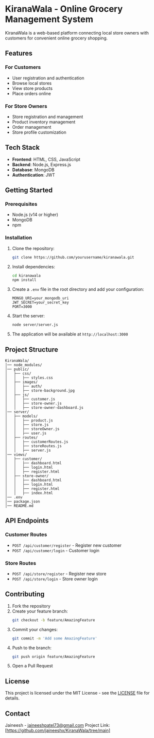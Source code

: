 # KiranaWala - Online Grocery Management System

KiranaWala is a web-based platform connecting local store owners with customers for convenient online grocery shopping.

## Features

### For Customers
- User registration and authentication
- Browse local stores
- View store products
- Place orders online

### For Store Owners
- Store registration and management
- Product inventory management
- Order management
- Store profile customization

## Tech Stack
- **Frontend**: HTML, CSS, JavaScript
- **Backend**: Node.js, Express.js
- **Database**: MongoDB
- **Authentication**: JWT

## Getting Started

### Prerequisites
- Node.js (v14 or higher)
- MongoDB
- npm

### Installation

1. Clone the repository:
   ```bash
   git clone https://github.com/yourusername/kiranawala.git
   ```
2. Install dependencies:
   ```bash
   cd kiranawala
   npm install
   ```
3. Create a `.env` file in the root directory and add your configuration:
   ```env
   MONGO_URI=your_mongodb_uri
   JWT_SECRET=your_secret_key
   PORT=3000
   ```
4. Start the server:
   ```bash
   node server/server.js
   ```
5. The application will be available at `http://localhost:3000`

## Project Structure
```
KiranaWala/
│── node_modules/
│── public/
│   ├── css/
│   │   ├── styles.css
│   ├── images/
│   │   ├── auth/
│   │   ├── store-background.jpg
│   ├── js/
│   │   ├── customer.js
│   │   ├── store-owner.js
│   │   ├── store-owner-dashboard.js
│── server/
│   ├── models/
│   │   ├── product.js
│   │   ├── store.js
│   │   ├── storeOwner.js
│   │   ├── user.js
│   ├── routes/
│   │   ├── customerRoutes.js
│   │   ├── storeRoutes.js
│   │   ├── server.js
│── views/
│   ├── customer/
│   │   ├── dashboard.html
│   │   ├── login.html
│   │   ├── register.html
│   ├── store-owner/
│   │   ├── dashboard.html
│   │   ├── login.html
│   │   ├── register.html
│   │   ├── index.html
│── .env
│── package.json
│── README.md
```

## API Endpoints

### Customer Routes
- `POST /api/customer/register` - Register new customer
- `POST /api/customer/login` - Customer login

### Store Routes
- `POST /api/store/register` - Register new store
- `POST /api/store/login` - Store owner login

## Contributing

1. Fork the repository
2. Create your feature branch:
   ```bash
   git checkout -b feature/AmazingFeature
   ```
3. Commit your changes:
   ```bash
   git commit -m 'Add some AmazingFeature'
   ```
4. Push to the branch:
   ```bash
   git push origin feature/AmazingFeature
   ```
5. Open a Pull Request

## License
This project is licensed under the MIT License - see the [LICENSE](LICENSE) file for details.

## Contact
Jaineesh - jaineeshpatel73@gmail.com
Project Link: [https://github.com/jaineeshx/KiranaWala/tree/main]

